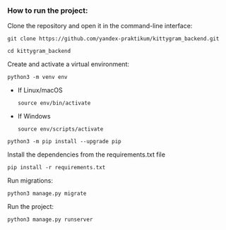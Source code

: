 ### How to run the project:

Clone the repository and open it in the command-line interface:

```
git clone https://github.com/yandex-praktikum/kittygram_backend.git
```

```
cd kittygram_backend
```

Create and activate a virtual environment:

```
python3 -m venv env
```

* If Linux/macOS

    ```
    source env/bin/activate
    ```

* If Windows

    ```
    source env/scripts/activate
    ```

```
python3 -m pip install --upgrade pip
```

Install the dependencies from the requirements.txt file

```
pip install -r requirements.txt
```

Run migrations:

```
python3 manage.py migrate
```

Run the project:

```
python3 manage.py runserver
```
